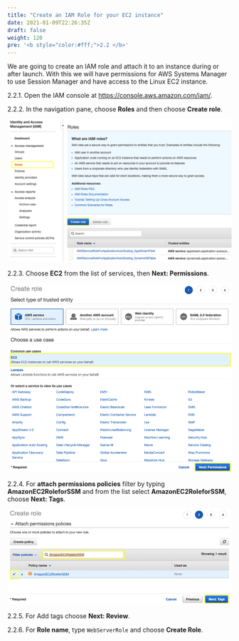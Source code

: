 ```yaml
---
title: "Create an IAM Role for your EC2 instance"
date: 2021-01-09T22:26:35Z
draft: false
weight: 120
pre: '<b style="color:#fff;">2.2 </b>'
---
```

We are going to create an IAM role and attach it to an instance during or after launch. With this we will have permissions for AWS Systems Manager to use Session Manager and have access to the Linux EC2 instance.

2.2.1\. Open the IAM console at https://console.aws.amazon.com/iam/.

2.2.2\. In the navigation pane, choose **Roles** and then choose **Create role**.

![IAM Create Role](images/iam-create-role.png)

2.2.3\. Choose **EC2** from the list of services, then **Next: Permissions**.

![IAM Role Name](images/iam-role-name.png)

2.2.4\. For **attach permissions policies** filter by typing **AmazonEC2RoleforSSM** and from the list select **AmazonEC2RoleforSSM**, choose **Next: Tags**.

![IAM Role Permissions](images/iam-role-permission.png)

2.2.5. For Add tags choose **Next: Review**.

2.2.6. For **Role name**, type `WebServerRole` and choose **Create Role**.